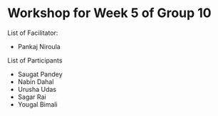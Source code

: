 # Workshop for Week 5 of Group 10

List of Facilitator:
- Pankaj Niroula
  
List of Participants

- Saugat Pandey
- Nabin Dahal
- Urusha Udas
- Sagar Rai
- Yougal Bimali

